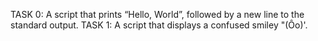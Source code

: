 TASK 0: A script that prints “Hello, World”, followed by a new line to the standard output.
TASK 1: A script that displays a confused smiley "(Ôo)'.
